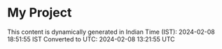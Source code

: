 # My Project

This content is dynamically generated in Indian Time (IST): 2024-02-08 18:51:55 IST
Converted to UTC: 2024-02-08 13:21:55 UTC
